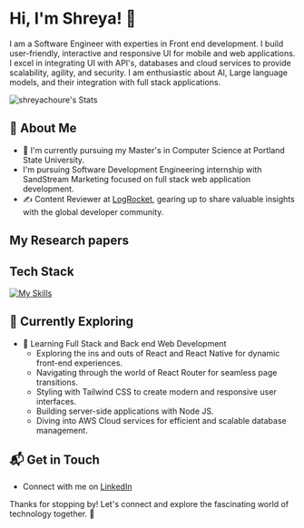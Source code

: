 # Hi, I'm Shreya! 👋

I am a Software Engineer with experties in Front end development. I build user-friendly, interactive and responsive UI for mobile and web applications. 
I excel in integrating UI with API's, databases and cloud services to provide scalability, agility, and security.
I am enthusiastic about AI, Large language models, and their integration with full stack applications. 

![shreyachoure's Stats](https://github-readme-stats.vercel.app/api?username=shreyachoure&theme=vue-dark&show_icons=true&hide_border=true&count_private=true)

## 🚀 About Me

- 🔭 I'm currently pursuing my Master's in Computer Science at Portland State University.
- I'm pursuing Software Development Engineering internship with SandStream Marketing focused on full stack web application development. 
- ✍️ Content Reviewer at [LogRocket](https://blog.logrocket.com/dev), gearing up to share valuable insights with the global developer community.

## My Research papers 


## Tech Stack
[![My Skills](https://skillicons.dev/icons?i=py,js,ts,html,css,react,redux,nextjs,mongodb,vite,aws)](https://skillicons.dev)

## 🌱 Currently Exploring

- 🚀 Learning Full Stack and Back end Web Development
  - Exploring the ins and outs of React and React Native for dynamic front-end experiences.
  - Navigating through the world of React Router for seamless page transitions.
  - Styling with Tailwind CSS to create modern and responsive user interfaces.
  - Building server-side applications with Node JS.
  - Diving into AWS Cloud services for efficient and scalable database management.


## 📬 Get in Touch

- Connect with me on [LinkedIn](https://www.linkedin.com/in/shreya-choure/)

Thanks for stopping by! Let's connect and explore the fascinating world of technology together. 🚀

